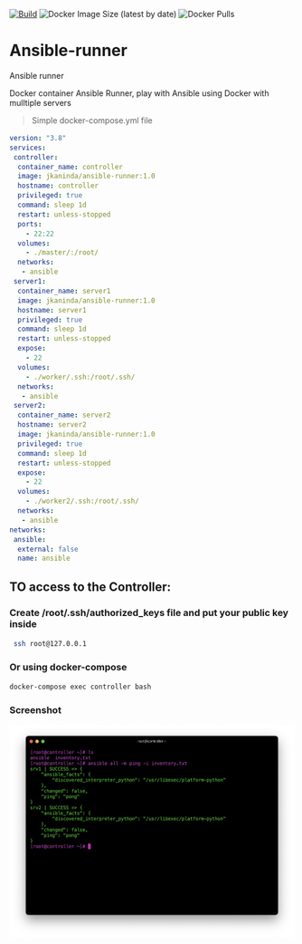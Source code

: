 [![Build](https://github.com/jkaninda/ansible-runner/actions/workflows/build.yml/badge.svg)](https://github.com/jkaninda/ansible-runner/actions/workflows/build.yml)
![Docker Image Size (latest by date)](https://img.shields.io/docker/image-size/jkaninda/ansible-runner?style=flat-square)
![Docker Pulls](https://img.shields.io/docker/pulls/jkaninda/ansible-runner?style=flat-square)
# Ansible-runner
Ansible runner

Docker container Ansible Runner, play with Ansible using Docker with mulltiple servers

> Simple docker-compose.yml file

```yaml
version: "3.8"
services:
 controller:
  container_name: controller
  image: jkaninda/ansible-runner:1.0
  hostname: controller
  privileged: true
  command: sleep 1d
  restart: unless-stopped
  ports:
    - 22:22
  volumes:
    - ./master/:/root/
  networks:
   - ansible
 server1:
  container_name: server1
  image: jkaninda/ansible-runner:1.0
  hostname: server1
  privileged: true
  command: sleep 1d
  restart: unless-stopped
  expose:
    - 22
  volumes:
    - ./worker/.ssh:/root/.ssh/
  networks:
   - ansible
 server2:
  container_name: server2
  hostname: server2
  image: jkaninda/ansible-runner:1.0
  privileged: true
  command: sleep 1d
  restart: unless-stopped
  expose:
    - 22
  volumes:
    - ./worker2/.ssh:/root/.ssh/
  networks:
   - ansible
networks:
 ansible:
  external: false
  name: ansible

```
## TO access to the Controller:
### Create /root/.ssh/authorized_keys file and put your public key inside

```sh
 ssh root@127.0.0.1
```
### Or using docker-compose

```sh
docker-compose exec controller bash
```

### Screenshot

<img src="https://raw.githubusercontent.com/jkaninda/ansible-runner/main/Screenshot.png"/>